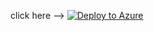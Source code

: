 click here -->
[![Deploy to Azure](http://azuredeploy.net/deploybutton.png)](https://azuredeploy.net/)
